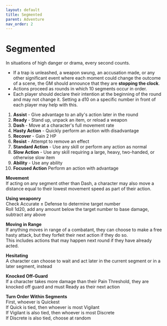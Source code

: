```yaml
---
layout: default
title: Segmented
parent: Adventure
nav_order: 2
---
```


# Segmented
In situations of high danger or drama, every second counts.

- If a trap is unleashed, a weapon swung, an accusation made, or any other significant event where each moment could change the outcome of a scene, the GM should announce that they are **stopping the clock**.
- Actions proceed as rounds in which 10 segments occur in order.
- Each player should declare their intention at the beginning of the round and may not change it. Setting a d10 on a specific number in front of each player may help with this.


1. **Assist** - Give advantage to an ally's action later in the round
1. **Ready** - Stand up, unpack an item, or reload a weapon
1. **Dash** - Move at a character's full movement rate
1. **Hasty Action** - Quickly perform an action with disadvantage
1. **Recover** - Gain 2 HP
1. **Resist** - Attempt to remove an effect
1. **Standard Action** - Use any skill or perform any action as normal
1. **Slow Action** - Use any skill requiring a large, heavy, two-handed, or otherwise slow item
1. **Ability** - Use any ability
1. **Focused Action** Perform an action with advantage

**Movement**  
If acting on any segment other than Dash, a character may also move a distance equal to their lowest movement speed as part of their action.

**Using weaponry**  
Check Accurate ± Defense to determine target number  
Roll 1d20, add any amount below the target number to base damage, subtract any above  

**Moving in Range**  
If anything moves in range of a combatant, they can choose to make a free hasty attack, but they forfeit their next action if they do so.  
This includes actions that may happen next round if they have already acted.

**Hesitating**  
A character can choose to wait and act later in the current segment or in a later segment, instead

**Knocked Off-Guard**  
If a character takes more damage than their Pain Threshold, they are knocked off guard and must Ready as their next action

**Turn Order Within Segments**  
First, whoever is Quickest  
If Quick is tied, then whoever is most Vigilant  
If Vigilant is also tied, then whoever is most Discrete  
If Discrete is also tied, choose at random

